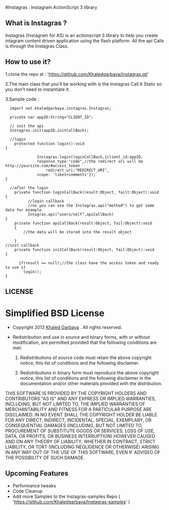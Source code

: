 #Instagras : Instagram ActionScript 3 library

What is Instagras ?
-------------------
Instagras (Instagram for AS) is an actionscript 3 library to help you create intagram content driven application using the flash platform.
All the api Calls is through the Instagras Class.

How to use it?
--------------
1.clone the repo at  : 'https://github.com/Khaledgarbaya/Instagras.git'

2.The main class that you'll be working with is the Instagras Call.It Static so you don't need to instantiate it.

3.Sample code : 
  		
      import net.khaledgarbaya.instagras.Instagras;
			
      private var appID:String="CLIENT_ID";

      // init the api
      Instagras.init(appID,initCallBack);
      
      //login
      	protected function login():void
  	{
  			
                  Instagras.login(loginCallBack,{client_id:appID,
  				  response_type:"code",//the redirect uri will be http://yoursite.com/#access_token
  			          redirect_uri:"REDIRECT_URI",
  				  scope: 'likes+comments'});
  	}
		  
      //after the login
        private function loginCallBack(result:Object, failt:Object):void
  	{
              //login callback	
              //no you can use the Instagras.api("method") to get some data for example
              Intagras.api("users/self",apiCallBack)
  	}
      	private function apiCallBack(result:Object, fail:Object):void
      	{
      		//the data will be stored into the result object
      	
      	}
	//init callback
        private function initCallBack(result:Object, fail:Object):void
  	{
  	  	  
  	  	  if(result == null);//the class have the access token and ready to use it
 			login();
  	}
      
LICENSE
-------
Simplified BSD License
======================

* Copyright 2013 [Khaled Garbaya](http://khaledgarbaya.net/) . All rights reserved.

* Redistribution and use in source and binary forms, with or without modification,
are permitted provided that the following conditions are met:

   1. Redistributions of source code must retain the above copyright notice, this list of
      conditions and the following disclaimer.

   2. Redistributions in binary form must reproduce the above copyright notice, this list
      of conditions and the following disclaimer in the documentation and/or other materials
      provided with the distribution.

THIS SOFTWARE IS PROVIDED BY THE COPYRIGHT HOLDERS AND CONTRIBUTORS "AS IS" AND ANY EXPRESS OR IMPLIED WARRANTIES, INCLUDING, BUT NOT LIMITED TO, THE IMPLIED WARRANTIES OF MERCHANTABILITY AND FITNESS FOR A PARTICULAR PURPOSE ARE DISCLAIMED. IN NO EVENT SHALL THE COPYRIGHT HOLDER BE LIABLE FOR ANY DIRECT, INDIRECT, INCIDENTAL, SPECIAL, EXEMPLARY, OR CONSEQUENTIAL DAMAGES (INCLUDING, BUT NOT LIMITED TO, PROCUREMENT OF SUBSTITUTE GOODS OR SERVICES; LOSS OF USE, DATA, OR PROFITS; OR BUSINESS INTERRUPTION) HOWEVER CAUSED AND ON ANY THEORY OF LIABILITY, WHETHER IN CONTRACT, STRICT LIABILITY, OR TORT (INCLUDING NEGLIGENCE OR OTHERWISE) ARISING IN ANY WAY OUT OF THE USE OF THIS SOFTWARE, EVEN IF ADVISED OF THE POSSIBILITY OF SUCH DAMAGE.

Upcoming Features
-----------------
* Performance tweaks
* Code Cleanup
* Add more Samples to the Instagras-samples Repo ( 'https://github.com/Khaledgarbaya/Instagras-samples' )

